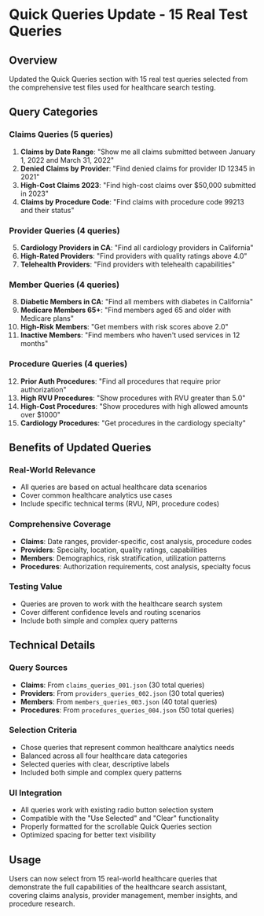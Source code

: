 # Quick Queries Update - 15 Real Test Queries

## Overview
Updated the Quick Queries section with 15 real test queries selected from the comprehensive test files used for healthcare search testing.

## Query Categories

### Claims Queries (5 queries)
1. **Claims by Date Range**: "Show me all claims submitted between January 1, 2022 and March 31, 2022"
2. **Denied Claims by Provider**: "Find denied claims for provider ID 12345 in 2021"
3. **High-Cost Claims 2023**: "Find high-cost claims over $50,000 submitted in 2023"
4. **Claims by Procedure Code**: "Find claims with procedure code 99213 and their status"

### Provider Queries (4 queries)
5. **Cardiology Providers in CA**: "Find all cardiology providers in California"
6. **High-Rated Providers**: "Find providers with quality ratings above 4.0"
7. **Telehealth Providers**: "Find providers with telehealth capabilities"

### Member Queries (4 queries)
8. **Diabetic Members in CA**: "Find all members with diabetes in California"
9. **Medicare Members 65+**: "Find members aged 65 and older with Medicare plans"
10. **High-Risk Members**: "Get members with risk scores above 2.0"
11. **Inactive Members**: "Find members who haven't used services in 12 months"

### Procedure Queries (4 queries)
12. **Prior Auth Procedures**: "Find all procedures that require prior authorization"
13. **High RVU Procedures**: "Show procedures with RVU greater than 5.0"
14. **High-Cost Procedures**: "Show procedures with high allowed amounts over $1000"
15. **Cardiology Procedures**: "Get procedures in the cardiology specialty"

## Benefits of Updated Queries

### Real-World Relevance
- All queries are based on actual healthcare data scenarios
- Cover common healthcare analytics use cases
- Include specific technical terms (RVU, NPI, procedure codes)

### Comprehensive Coverage
- **Claims**: Date ranges, provider-specific, cost analysis, procedure codes
- **Providers**: Specialty, location, quality ratings, capabilities
- **Members**: Demographics, risk stratification, utilization patterns
- **Procedures**: Authorization requirements, cost analysis, specialty focus

### Testing Value
- Queries are proven to work with the healthcare search system
- Cover different confidence levels and routing scenarios
- Include both simple and complex query patterns

## Technical Details

### Query Sources
- **Claims**: From `claims_queries_001.json` (30 total queries)
- **Providers**: From `providers_queries_002.json` (30 total queries)  
- **Members**: From `members_queries_003.json` (40 total queries)
- **Procedures**: From `procedures_queries_004.json` (50 total queries)

### Selection Criteria
- Chose queries that represent common healthcare analytics needs
- Balanced across all four healthcare data categories
- Selected queries with clear, descriptive labels
- Included both simple and complex query patterns

### UI Integration
- All queries work with existing radio button selection system
- Compatible with the "Use Selected" and "Clear" functionality
- Properly formatted for the scrollable Quick Queries section
- Optimized spacing for better text visibility

## Usage
Users can now select from 15 real-world healthcare queries that demonstrate the full capabilities of the healthcare search assistant, covering claims analysis, provider management, member insights, and procedure research.
